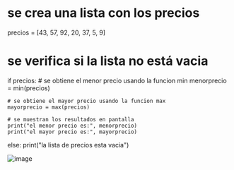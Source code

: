 # se crea una lista con los precios
precios = [43, 57, 92, 20, 37, 5, 9]

# se verifica si la lista no está vacia
if precios:
    # se obtiene el menor precio usando la funcion min
    menorprecio = min(precios)

    # se obtiene el mayor precio usando la funcion max
    mayorprecio = max(precios)
    
    # se muestran los resultados en pantalla
    print("el menor precio es:", menorprecio)
    print("el mayor precio es:", mayorprecio)
else:
    print("la lista de precios esta vacia")

![image](https://github.com/user-attachments/assets/617a22e4-d319-4895-a284-bee46dd98bfb)
